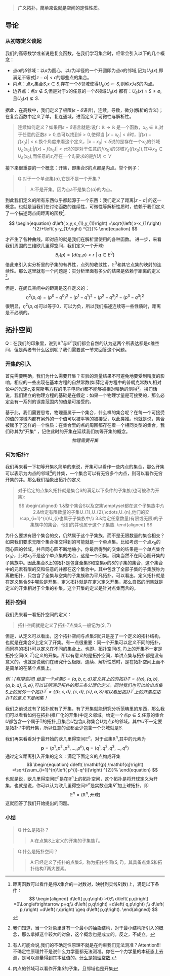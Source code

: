 >**广义拓扑，简单来说就是空间的定性性质。**

## 导论

### 从初等定义谈起
我们的高等数学或者说是复变函数，在我们学习集合时，经常会引入以下的几个概念：

 - 点$a$的$\delta$邻域：以$a$为圆心，以$\epsilon$为半径的一个开圆即为点$a$的邻域,记为$U_{\delta}\left(  x\right),$即满足不等式$\left\vert z-a\right\vert<\epsilon$的那些点的集合。
 - 内点：点$x$,集合$S$,$x\in S$,存在一个$\delta$邻域使得$U_{\delta}\left(x\right)\subset S,$则称$x$为$S$的内点。
 - 边界点：点$x\notin S$,但是对于$x$的任意的一个$\delta$领域$U_{\delta}\left(x\right)$ 都有：$U_{\delta}\left(  x\right)  \cap S\neq\emptyset$,且$U_{\delta}\left(  x\right) \nsubseteq S$.
 
据此，在高数中，我们定义了极限($\epsilon-\delta$语言)，连续，导数，微分(解析的含义)；在复变函数中定义了单，复连通域，进而定义了可微性与解析性。
>连续如何定义？如果用$\varepsilon-\delta$语言就是:设$f:\mathbb{R\rightarrow R}$ 是一个函数，$x_{0}\in\mathbb{R}%
,$对于任意的正数$\varepsilon>0,$总可以找到$\delta>0$,使得当 $\left\vert x-x_{0}\right\vert <\delta$时，$\left\vert f\left(  x\right)  -f\left(  x_{0}\right)\right\vert <\varepsilon.$换个角度来看这个定义，$\left\vert
x-x_{0}\right\vert <\delta$说的是存在一个$x_{0}$的邻域$U_{\delta}\left(  x_{0}\right)$;$\left\vert f\left(  x\right)  -f\left(  x_{0}\right)  \right\vert <\varepsilon$说的是对于任意的$f\left(x_{0}\right)$的邻域$V_{\varepsilon}\left(  f\left(x_{0}\right)  \right)$,其中$x_{0}\in U_{\delta}\left(x_{0}\right)$,而任意的$\varepsilon$,存在一个$\delta,$要求的是$f\left(  U\right)  \subset V$

接下来很重要的一个概念：开集，即集合$S$的点都是内点。举个例子：
>Q:对于一个单点集$\left\{a\right\}$,它是不是一个开集？
>>A:不是开集。因为点a不是集合$\left\{a\right\}$的内点。

到此我们定义的所有东西似乎都起源于一个东西：我们定义了距离$\left\vert z-a\right\vert$ 的这一概念。也就是当我们在讨论函数的连续性，可微性等解析性质时，依赖于我们定义了一个描述两点间距离的函数[^0].
[^0]:距离函数可以看作是将$X$集合的一对数对，映射到实线$R$(数)上，满足以下条件：
$$
\begin{aligned}
d\left(  p,q\right)  >0;\\
d\left(  p,q\right)  =0\Longleftrightarrow p=q;\\
d\left(  p,q\right)  =d\left(  q,p\right)  ;\\
d\left(  p,r\right)  +d\left(  r,q\right)  \geq d\left(  p,q\right).
\end{aligned}
$$

$$
\begin{equation}
d\left(  x,y;x_{1},y_{1}\right)  =\sqrt{\left(  x-x_{1}\right)  ^{2}+\left(
y-y_{1}\right) ^{2}}%
\end{equation}
$$

才产生了各种曲线，即对应的就是我们在解析里使用的各种函数。
进一步，来看我们周围的三维欧几里得空间，我们定义一个开球:
$$
\begin{equation}
B_{r}\left(  p\right)  =\left\{  d\left(  q,p\right)  <r\ |\ q\in
E^{3}\right\}
\end{equation}
$$
借此来引入实分析里的子集的有界性，点列的收敛性，$\mathbb{E}^{3}$和其它点集的映射的连续性。那么这里就有一个问题是：实分析里面有多少的结果是依赖于距离的定义[^1]。
[^1]:我们知道，当一个对象里含有一个最小的抽象结构，对于最小结构所引入的概念，那么拿掉这个较大的对象，这个概念也是成立的。反之，不成立。

但是，在闵氏空间中的距离是这样定义的：
$$\begin{equation}
\eta^{2}\left(  p,q\right)  =\left(  p^{0}-q^{0}\right)  ^{2}-\left(
p^{1}-q^{1}\right)  ^{2}-\left(  p^{2}-q^{2}\right)  ^{2}-\left(  p^{3}%
-q^{3}\right)  ^{2}%
\end{equation}
$$
很明显，$\eta^{2}\left(  p,q\right)$可以等于$0$，可以为负，所以我们描述连续等一些性质时，距离是不必须的。

## 拓扑空间
Q：在我们的印象里，说到$\mathbb{R}^{n}$与$\mathbb{E}^{n}$我们都会自然的认为这两个所表达都是$n$维空间，但是两者有什么区别呢？我们需要这一节来回答这个问题。
### 开集的引入
首先需要明确，我们为什么需要开集？实验的测量结果不可避免地要受到精度的影响，相应的一些出现在基本方程的自然常数(如薛定谔方程中的普朗克常数$\hbar$,相对论中的光速$c$,麦克斯韦方程的电子电荷$e$)都不能够被相对精确的测得[^2]。换句话说，我们建立的物理方程的基础是在假定：如果一个物理学量是可接受的，那么必定会有一系列的误差范围内的值是可接受的。
[^2]:有人可能会说,我们的不确定性原理不就是在约束我们无法测准？Attention!!!不确定性原理并不是说什么力学量都无法测准。你在一个力学量的本征态上去测，是可以测量得到其本征值的。[什么是物理常数](https://en.wikipedia.org/wiki/Physical%5C_constant).


基于此，我们需要思考，物理量属于一个集合，什么样的集合呢？在每一个可接受的值的邻域内都有另外的一个值可以被平等的被接受，以此类推。也就是说，集合被赋予了这样的一个性质：在集合里的点的周围都存在着一个相同类型的集合，我们称其为"开集" ，记住此时的开集在延续我们初等开集的概念。
$$
物理需要开集
$$
### 何为拓扑?
我们再来看一下初等开集$S$,简单的来说，开集可以看作一些内点的集合，那么开集可以表示为内点的邻域[^邻域]的并集，一个集合可以有无穷多个内点，则可以看作无穷开集的并。那么我们抽象出拓扑的定义
[^邻域]:内点的邻域可以看作开集$S$的子集，且邻域也是开集
>对于给定的点集S,拓扑就是集合S的满足以下条件的子集族(也可被称为开集):
$$
\begin{aligned}
1.&整个集合S以及空集\emptyset都在这个子集族中;\\
2.&给定有限数量的子集U_{1},U_{2},\cdots,U_{n},他们的交\cap_{i=1}^{n}U_{i}也属于子集族中;\\
3.&给定任意数量(有限或无限)的子集族中的集合，他们的并也属于这个子集族.
\end{aligned}
$$

为什么要求有限个集合的交，仍然属于这个子集族，而不是无限数量的集合相交？如果我们要求无限个集合相交得到的可能就是一个单点集。比如考虑一个点$x_{0}$的同心圆的邻域，并且同心圆不断地缩小，你最后得到的交集的结果是一个单点集合$\left\{x_{0}\right\}$，此时$x_{0}$不是这个单点集的内点，这是一个闭集。闭集当然不在同心圆开集的子集族中。因此集合$S$上的拓扑是包含全集$S$和空集$\emptyset$的$S$的子集的集合，这个集合中的元素有限的交和任意的并都在这个集合中。其中包含了全部子集的子集族称为离散拓扑，只包含了全集与空集的子集族称为平凡拓扑。可以看出，定义拓扑就是在定义集合$S$中哪些是开集，定义拓扑就是在定义定义开集，那么自然的闭集就是定义的开集相对于全集的补集。这个开集的定义是针对点集而言的。

### 拓扑空间

我们先来看一看拓扑空间的定义：
>拓扑空间就是定义了拓扑$T$点集$S$,一般记为$\left(S,T\right)$

但是，从定义可以看出，这个拓扑空间与点集$S$就只是差了一个定义的拓扑结构，也就是在集合$S$上定义了开集。有一点很重要：同一个开集可以定义不同的拓扑，而同样的拓扑可以定义在不同的集合上。也即，拓扑空间$\left(S,T\right)$上的开集不一定是拓扑空间$\left(S,T^{\prime}\right)$定义的开集。所以有意义的是拓扑空间，单讲点集与拓扑都是没有意义的。也就是说我们在研究什么极限、连续、解析性质时，是在拓扑空间上而不是简单的在某个点集上。

*例：[有限空间]
给定一个点集$S=\left\{a,b,c,d\right\}$定义其上的的拓扑$T=\left\{\left\{  a\right\},\left\{a,b\right\},\left\{ a,b,d\right\},S,\emptyset\right\}$,可以证明满足拓扑的那三条公理化定义。同时我们也可以给出点集$S$上的另外一个拓扑$T^{\prime}=\left\{  \left\{  b,c,d\right\}  ,\left\{  c,d\right\}  ,\left\{  c\right\},\emptyset,S\right\}$可以看出拓扑$T^{\prime}$上的开集在拓扑$T$的意义下是闭集！*

我们之前说过有了拓扑就有了开集，有了开集就能研究分析范畴里的东西，那么我们可以看看如何在拓扑(推广化的开集)中定义邻域。给定一个点$p\in S$,任意的集合$U$都包含一个属于T的拓扑,且集合$U$包含$p$,称集合$U$为点$p$的邻域。其中$U$不一定要是拓扑$T$中的开集，所以任意的点都至少包含一个邻域就是$S$.


我们再来看看对于最开始的欧几里得空间$\mathbb{E}^{n}$。对于点集$\mathbb{R}^{n}$,其中的元素为
$$
\begin{equation}
\mathbf{p}=\left(  p^{1},p^{2},p^{3},\dots,p^{n}\right)  ,\mathbf{q}=\left(
q^{1},q^{2},q^{3},\dots,q^{n}\right)
\end{equation}
$$
通过定义距离引入开集的定义：满足下面定义的点构成开集
$$
\begin{equation}
d\left(  \mathbf{p},\mathbf{q}\right)  =\sqrt{\sum_{i=1}^{n}\left(
p^{i}-q^{i}\right)  ^{2}}%
\end{equation}
$$
也就是说，欧几里得空间$\mathbb{E}^{n}$是在$\mathbb{R}^{n}$上的拓扑空间，这个拓扑是将开球定义为开集，也就是说，你可以认为欧几里得空间$\mathbb{E}^{n}$是实数点集$R^{n}$加上球拓扑，即
$$
\begin{equation}
\mathbb{E}^{n}=\left(  \mathbb{R}^{n},\text{开球}\right)
\end{equation}
$$
这就回答了我们开始提出的问题。

### 小结

  >Q:什么是拓扑？
 >>A:在点集$S$上定义的开集的子集族$T$。
 
 > Q:什么是拓扑空间？
 > >A:已经定义了拓扑的点集$S$，称为拓扑空间$\left(  S,T\right)$，其具备点集$S$和拓扑结构$T$两大要素。







<!--stackedit_data:
eyJoaXN0b3J5IjpbMTk3MDk5NTAxMCwtNDczMjQyMDIwLC0xOT
c4NzAxNjk4LC05MTM2MzM3OTksNDI1MDkxNjQyLC0xMzIwNDI3
MjgyLC04OTcwMDYzMTcsLTc3NDQzNTMxOSwxMzc4NzE5NjM3LD
E5NzI3NjMwNywtMTkwOTYwODc5NSwtMTQ4MTE0ODI3OSwtMTI1
NjgwODkyNiwzODAzNzgyNDksLTM2NzcwMjkzOCwxODMxOTQ3Mz
AsMTc1ODI5NDg3NCwtMjA1ODUwOTc2NiwxNDEyMTg4NTIsNzgz
MDI3NDU4XX0=
-->